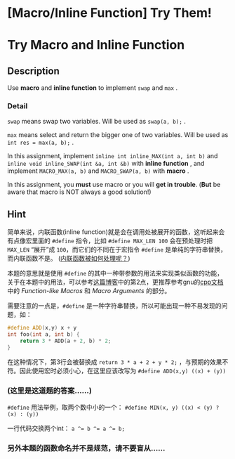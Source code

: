 # [Macro/Inline Function] Try Them!

# Try Macro and Inline Function
## Description

Use **macro** and **inline function** to implement `swap` and `max` .

### Detail

`swap` means swap two variables. Will be used as `swap(a, b);` .

`max` means select and return the bigger one of two variables. Will be used as `int res = max(a, b);` .

In this assignment, implement `inline int inline_MAX(int a, int b)` and `inline void inline_SWAP(int &a, int &b)` with **inline function** , and implement `MACRO_MAX(a, b)` and `MACRO_SWAP(a, b)` with **macro** .

In this assignment, you **must** use macro or you will **get in trouble**. (**But** be aware that macro is NOT always a good solution!)

## Hint

简单来说，内联函数(inline function)就是会在调用处被展开的函数，这听起来会有点像宏里面的 `#define` 指令，比如 `#define MAX_LEN 100` 会在预处理时把 `MAX_LEN` “展开”成 `100`，而它们的不同在于宏指令 `#define` 是单纯的字符串替换，而内联函数不是。 ([内联函数被如何处理呢？](https://en.wikipedia.org/wiki/Inline_function))

本题的意思就是使用 `#define` 的其中一种带参数的用法来实现类似函数的功能，关于在本题中的用法，可以参考[这篇博客](http://blog.jobbole.com/108624/)中的第2点，更推荐参考gnu的[cpp文档](https://gcc.gnu.org/onlinedocs/cpp/Macros.html)中的 *Function-like Macros* 和 *Macro Arguments* 的部分。

需要注意的一点是，`#define` 是一种字符串替换，所以可能出现一种不易发现的问题，如：

```cpp
#define ADD(x,y) x + y
int foo(int a, int b) {
	return 3 * ADD(a + 2, b) * 2;
}
```

在这种情况下，第3行会被替换成 `return 3 * a + 2 + y * 2;` ，与预期的效果不符。因此使用宏时必须小心，在这里应该改写为 `#define ADD(x,y) ((x) + (y))`

### (这里是这道题的答案……)

`#define` 用法举例，取两个数中小的一个： `#define MIN(x, y) ((x) < (y) ? (x) : (y))`

一行代码交换两个int： `a ^= b ^= a ^= b;`

### 另外本题的函数命名并不是规范，请不要盲从……